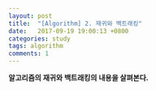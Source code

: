 ```yaml
---
layout: post
title:  "[Algorithm] 2. 재귀와 백트래킹"
date:   2017-09-19 19:00:13 +0800
categories: study
tags: algorithm
comments: 1
---
```

**알고리즘의 재귀와 백트래킹의 내용을 살펴본다.**

